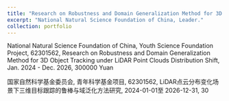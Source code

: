 ```yaml
---
title: "Research on Robustness and Domain Generalization Method for 3D Object Tracking under LiDAR Point Clouds Distribution Shift"
excerpt: "National Natural Science Foundation of China, Leader."
collection: portfolio
---
```


National Natural Science Foundation of China, Youth Science Foundation Project, 62301562, 
Research on Robustness and Domain Generalization Method for 3D Object Tracking under LiDAR Point Clouds Distribution Shift, Jan. 2024 - Dec. 2026, 300000 Yuan

国家自然科学基金委员会, 青年科学基金项目, 62301562, LiDAR点云分布变化场景下三维目标跟踪的鲁棒与域泛化方法研究, 2024-01-01至 2026-12-31, 30